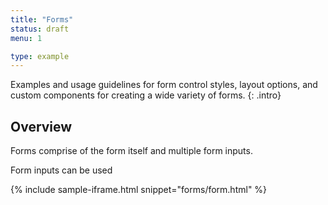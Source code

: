 ```yaml
---
title: "Forms"
status: draft
menu: 1

type: example
---
```


Examples and usage guidelines for form control styles, layout options, and custom components for creating a wide variety of forms.
{: .intro}

## Overview
Forms comprise of the form itself and multiple form inputs.

Form inputs can be used 


{% include sample-iframe.html snippet="forms/form.html" %}